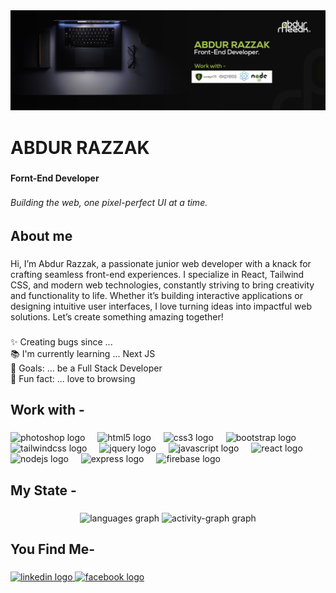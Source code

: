 <div align="center">
  <img src="https://raw.githubusercontent.com/merazzak20/merazzak20/refs/heads/main/github%20banner.jpg" 
       style="max-width: 100%; height: auto;" alt="GitHub Banner" />
</div>

###

<h1 align="left">ABDUR RAZZAK</h1>

###

<h4 align="left">Fornt-End Developer</h4>

###

<h6 align="left">Building the web, one pixel-perfect UI at a time.</h6>

###

<h2 align="left">About me</h2>

###

<p align="left">Hi, I’m Abdur Razzak, a passionate junior web developer with a knack for crafting seamless front-end experiences. I specialize in React, Tailwind CSS, and modern web technologies, constantly striving to bring creativity and functionality to life. Whether it’s building interactive applications or designing intuitive user interfaces, I love turning ideas into impactful web solutions. Let’s create something amazing together!</p>

###

<p align="left">✨ Creating bugs since ...<br>📚 I'm currently learning ... Next JS<br>🎯 Goals: ... be  a Full Stack Developer<br>🎲 Fun fact: ... love to browsing</p>

###

<h2 align="left">Work with -</h2>

###

<div align="left">
  <img src="https://cdn.jsdelivr.net/gh/devicons/devicon/icons/photoshop/photoshop-plain.svg" height="40" alt="photoshop logo"  />
  <img width="12" />
  <img src="https://cdn.jsdelivr.net/gh/devicons/devicon/icons/html5/html5-original.svg" height="40" alt="html5 logo"  />
  <img width="12" />
  <img src="https://cdn.jsdelivr.net/gh/devicons/devicon/icons/css3/css3-original.svg" height="40" alt="css3 logo"  />
  <img width="12" />
  <img src="https://cdn.jsdelivr.net/gh/devicons/devicon/icons/bootstrap/bootstrap-original.svg" height="40" alt="bootstrap logo"  />
  <img width="12" />
  <img src="https://cdn.jsdelivr.net/gh/devicons/devicon/icons/tailwindcss/tailwindcss-original-wordmark.svg" height="40" alt="tailwindcss logo"  />
  <img width="12" />
  <img src="https://cdn.jsdelivr.net/gh/devicons/devicon/icons/jquery/jquery-original.svg" height="40" alt="jquery logo"  />
  <img width="12" />
  <img src="https://cdn.jsdelivr.net/gh/devicons/devicon/icons/javascript/javascript-original.svg" height="40" alt="javascript logo"  />
  <img width="12" />
  <img src="https://cdn.jsdelivr.net/gh/devicons/devicon/icons/react/react-original.svg" height="40" alt="react logo"  />
  <img width="12" />
  <img src="https://cdn.jsdelivr.net/gh/devicons/devicon/icons/nodejs/nodejs-original.svg" height="40" alt="nodejs logo"  />
  <img width="12" />
  <img src="https://cdn.jsdelivr.net/gh/devicons/devicon/icons/express/express-original.svg" height="40" alt="express logo"  />
  <img width="12" />
  <img src="https://cdn.jsdelivr.net/gh/devicons/devicon/icons/firebase/firebase-plain.svg" height="40" alt="firebase logo"  />
</div>

###

<h2 align="left">My State -</h2>

###

<div align="center">
  <img src="https://github-readme-stats.vercel.app/api/top-langs?username=merazzak20&locale=en&hide_title=false&layout=compact&card_width=320&langs_count=5&theme=dracula&hide_border=false&order=2" height="150" alt="languages graph"  />
  <img src="https://github-readme-activity-graph.vercel.app/graph?username=merazzak20&radius=16&theme=react&area=true&order=5" height="300" alt="activity-graph graph"  />
</div>

###

<h2 align="left">You Find Me-</h2>

###

<div align="left">
  <a href="https://www.linkedin.com/in/merazzak20/" target="_blank">
    <img src="https://raw.githubusercontent.com/maurodesouza/profile-readme-generator/master/src/assets/icons/social/linkedin/default.svg" width="52" height="40" alt="linkedin logo"  />
  </a>
  <a href="https://www.facebook.com/merazzak20/" target="_blank">
    <img src="https://raw.githubusercontent.com/maurodesouza/profile-readme-generator/master/src/assets/icons/social/facebook/default.svg" width="52" height="40" alt="facebook logo"  />
  </a>
</div>

###
